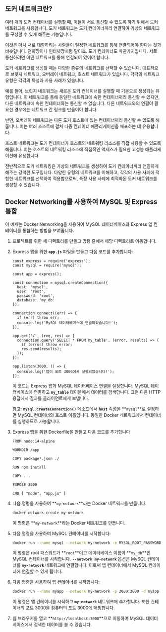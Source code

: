## 도커 네트워크란?

여러 개의 도커 컨테이너를 실행할 때, 이들이 서로 통신할 수 있도록 하기 위해서 도커 네트워크를 사용합니다. 도커 네트워크는 도커 컨테이너끼리 연결하여 가상의 네트워크를 구성할 수 있게 해주는 기능입니다.

이것은 마치 서로 대화하려는 사람들이 일정한 네트워크를 통해 연결되어야 한다는 것과 비슷합니다. 전화망이나 인터넷망처럼 말이죠. 도커 컨테이너도 마찬가지입니다. 서로 통신하려면 어떤 네트워크를 통해 연결되어 있어야 합니다.

도커 네트워크를 생성할 때는 다양한 종류의 네트워크를 선택할 수 있습니다. 대표적으로 브릿지 네트워크, 오버레이 네트워크, 호스트 네트워크가 있습니다. 각각의 네트워크 유형은 각각의 특성과 사용 사례가 있습니다.

예를 들어, 브릿지 네트워크는 새로운 도커 컨테이너를 실행할 때 기본으로 생성되는 유형입니다. 이 네트워크를 통해 동일한 네트워크에 속한 컨테이너끼리 통신할 수 있지만, 다른 네트워크에 속한 컨테이너와는 통신할 수 없습니다. 다른 네트워크와의 연결이 필요한 경우에는 네트워크 간 링크를 만들어야 합니다.

반면, 오버레이 네트워크는 다른 도커 호스트에 있는 컨테이너끼리 통신할 수 있도록 해줍니다. 이는 여러 호스트에 걸쳐 다중 컨테이너 애플리케이션을 배포하는 데 유용합니다.

호스트 네트워크는 도커 컨테이너가 호스트의 네트워킹 리소스를 직접 사용할 수 있도록 해줍니다. 이는 호스트의 네트워킹 리소스에 직접적인 액세스가 필요한 고성능 애플리케이션에 유용합니다.

전반적으로 도커 네트워킹은 가상의 네트워크를 생성하여 도커 컨테이너끼리 연결하게 해주는 강력한 도구입니다. 다양한 유형의 네트워크를 이해하고, 각각의 사용 사례에 적합한 네트워크를 선택하여 적용함으로써, 특정 사용 사례에 최적화된 도커 네트워크를 생성할 수 있습니다.

## **Docker Networking를 사용하여 MySQL 및 Express 통합**

이 예제는 Docker Networking을 사용하여 MySQL 데이터베이스와 Express 앱 컨테이너를 통합하는 방법을 보여줍니다.

1. 프로젝트를 위한 새 디렉토리를 만들고 명령 줄에서 해당 디렉토리로 이동합니다.
2. Express 앱을 위한 **`app.js`** 파일을 만들고 다음 코드를 추가합니다:
    
    ```tsx
    const express = require('express');
    const mysql = require('mysql');
    
    const app = express();
    
    const connection = mysql.createConnection({
      host: 'mysql',
      user: 'root',
      password: 'root',
      database: 'my_db'
    });
    
    connection.connect((err) => {
      if (err) throw err;
      console.log('MySQL 데이터베이스에 연결되었습니다!');
    });
    
    app.get('/', (req, res) => {
      connection.query('SELECT * FROM my_table', (error, results) => {
        if (error) throw error;
        res.send(results);
      });
    });
    
    app.listen(3000, () => {
      console.log('앱이 포트 3000에서 실행되었습니다!');
    });
    ```
    
    이 코드는 Express 앱과 MySQL 데이터베이스 연결을 설정합니다. MySQL 데이터베이스에 연결하고 **`my_table`** 테이블에서 데이터를 검색합니다. 그런 다음 HTTP 응답에서 결과를 클라이언트에게 보냅니다.
    
    참고: **`mysql.createConnection()`** 메소드에서 **`host`** 속성을 **`mysql`**로 설정하면 MySQL 컨테이너의 호스트 이름입니다. 동일한 Docker 네트워크에서 컨테이너를 실행하므로 가능합니다.
    
3. Express 앱을 위한 Dockerfile을 만들고 다음 코드를 추가합니다
    
    ```docker
    FROM node:14-alpine
    
    WORKDIR /app
    
    COPY package*.json ./
    
    RUN npm install
    
    COPY . .
    
    EXPOSE 3000
    
    CMD [ "node", "app.js" ]
    ```
    
4. 다음 명령을 사용하여 **`my-network`**라는 Docker 네트워크를 만듭니다:
    
    ```bash
    docker network create my-network
    ```
    
    이 명령은 **`my-network`**라는 Docker 네트워크를 만듭니다.
    
5. 다음 명령을 사용하여 MySQL 컨테이너를 시작합니다:
    
    ```bash
    docker run --name mysql --network my-network -e MYSQL_ROOT_PASSWORD=root -e MYSQL_DATABASE=my_db -d mysql:8.0
    ```
    
    이 명령은 root 패스워드가 **`root`**이고 데이터베이스 이름이 **`my_db`**인 MySQL 컨테이너를 시작합니다. **`--network my-network`** 옵션은 MySQL 컨테이너를 **`my-network`** 네트워크에 연결합니다. 이로써 앱 컨테이너에서 MySQL 컨테이너에 연결할 수 있게 됩니다.
    
6. 다음 명령을 사용하여 앱 컨테이너를 시작합니다:
    
    ```bash
    docker run --name myapp --network my-network -p 3000:3000 -d myapp
    ```
    
    이 명령은 앱 컨테이너를 시작하고 **`my-network`** 네트워크에 추가합니다. 또한 컨테이너의 포트 3000을 컴퓨터의 포트 3000에 매핑합니다.
    
7. 웹 브라우저를 열고 **`http://localhost:3000`**으로 이동하여 MySQL 데이터베이스에서 검색한 데이터를 볼 수 있습니다.